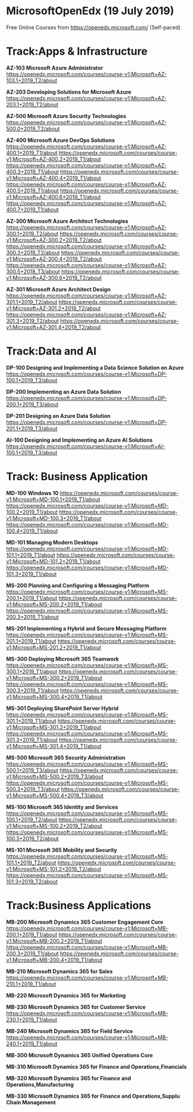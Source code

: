 # MicrosoftOpenEdx (19 July 2019)
Free Online Courses from https://openedx.microsoft.com/ (Self-paced)

# Track:Apps & Infrastructure
**AZ-103 Microsoft Azure Administrator**
https://openedx.microsoft.com/courses/course-v1:Microsoft+AZ-103.1+2019_T2/about

**AZ-203 Developing Solutions for Microsoft Azure**
https://openedx.microsoft.com/courses/course-v1:Microsoft+AZ-203.1+2019_T2/about

**AZ-500 Microsoft Azure Security Technologies**
https://openedx.microsoft.com/courses/course-v1:Microsoft+AZ-500.0+2019_T2/about

**AZ-400 Microsoft Azure DevOps Solutions**
https://openedx.microsoft.com/courses/course-v1:Microsoft+AZ-400.1+2019_T1/about
https://openedx.microsoft.com/courses/course-v1:Microsoft+AZ-400.2+2019_T1/about
https://openedx.microsoft.com/courses/course-v1:Microsoft+AZ-400.3+2019_T1/about
https://openedx.microsoft.com/courses/course-v1:Microsoft+AZ-400.4+2019_T1/about
https://openedx.microsoft.com/courses/course-v1:Microsoft+AZ-400.5+2019_T1/about
https://openedx.microsoft.com/courses/course-v1:Microsoft+AZ-400.6+2019_T1/about
https://openedx.microsoft.com/courses/course-v1:Microsoft+AZ-400.7+2019_T1/about

**AZ-300 Microsoft Azure Architect Technologies**
https://openedx.microsoft.com/courses/course-v1:Microsoft+AZ-300.1+2019_T2/about
https://openedx.microsoft.com/courses/course-v1:Microsoft+AZ-300.2+2019_T2/about
https://openedx.microsoft.com/courses/course-v1:Microsoft+AZ-300.3+2019_T2/about
https://openedx.microsoft.com/courses/course-v1:Microsoft+AZ-300.4+2019_T2/about
https://openedx.microsoft.com/courses/course-v1:Microsoft+AZ-300.5+2018_T3/about
https://openedx.microsoft.com/courses/course-v1:Microsoft+AZ-300.6+2019_T2/about

**AZ-301 Microsoft Azure Architect Design**
https://openedx.microsoft.com/courses/course-v1:Microsoft+AZ-301.1+2019_T2/about
https://openedx.microsoft.com/courses/course-v1:Microsoft+AZ-301.2+2019_T2/about
https://openedx.microsoft.com/courses/course-v1:Microsoft+AZ-301.3+2019_T2/about
https://openedx.microsoft.com/courses/course-v1:Microsoft+AZ-301.4+2019_T2/about

# Track:Data and AI
**DP-100 Designing and Implementing a Data Science Solution on Azure**
https://openedx.microsoft.com/courses/course-v1:Microsoft+DP-100.1+2019_T3/about

**DP-200 Implementing an Azure Data Solution**
https://openedx.microsoft.com/courses/course-v1:Microsoft+DP-200.1+2019_T3/about

**DP-201 Designing an Azure Data Solution**
https://openedx.microsoft.com/courses/course-v1:Microsoft+DP-201.1+2019_T3/about

**AI-100 Designing and Implementing an Azure AI Solutions**
https://openedx.microsoft.com/courses/course-v1:Microsoft+AI-100.1+2019_T3/about

# Track: Business Application
**MD-100 Windows 10**
https://openedx.microsoft.com/courses/course-v1:Microsoft+MD-100.1+2019_T1/about
https://openedx.microsoft.com/courses/course-v1:Microsoft+MD-100.2+2019_T1/about
https://openedx.microsoft.com/courses/course-v1:Microsoft+MD-100.3+2019_T1/about
https://openedx.microsoft.com/courses/course-v1:Microsoft+MD-100.4+2019_T1/about

**MD-101 Managing Modern Desktops**
https://openedx.microsoft.com/courses/course-v1:Microsoft+MD-101.1+2019_T1/about
https://openedx.microsoft.com/courses/course-v1:Microsoft+MD-101.2+2019_T1/about
https://openedx.microsoft.com/courses/course-v1:Microsoft+MD-101.3+2019_T1/about

**MS-200 Planning and Configuring a Messaging Platform**
https://openedx.microsoft.com/courses/course-v1:Microsoft+MS-200.1+2019_T1/about
https://openedx.microsoft.com/courses/course-v1:Microsoft+MS-200.2+2019_T1/about
https://openedx.microsoft.com/courses/course-v1:Microsoft+MS-200.3+2019_T1/about

**MS-201 Implementing a Hybrid and Secure Messaging Platform**
https://openedx.microsoft.com/courses/course-v1:Microsoft+MS-201.1+2019_T1/about
https://openedx.microsoft.com/courses/course-v1:Microsoft+MS-201.2+2019_T1/about

**MS-300 Deploying Microsoft 365 Teamwork**
https://openedx.microsoft.com/courses/course-v1:Microsoft+MS-300.1+2019_T1/about
https://openedx.microsoft.com/courses/course-v1:Microsoft+MS-300.2+2019_T1/about
https://openedx.microsoft.com/courses/course-v1:Microsoft+MS-300.3+2019_T1/about
https://openedx.microsoft.com/courses/course-v1:Microsoft+MS-300.4+2019_T1/about

**MS-301 Deploying SharePoint Server Hybrid**
https://openedx.microsoft.com/courses/course-v1:Microsoft+MS-301.1+2019_T1/about
https://openedx.microsoft.com/courses/course-v1:Microsoft+MS-301.2+2019_T1/about
https://openedx.microsoft.com/courses/course-v1:Microsoft+MS-301.3+2019_T1/about
https://openedx.microsoft.com/courses/course-v1:Microsoft+MS-301.4+2019_T1/about

**MS-500 Microsoft 365 Security Administration**
https://openedx.microsoft.com/courses/course-v1:Microsoft+MS-500.1+2019_T3/about
https://openedx.microsoft.com/courses/course-v1:Microsoft+MS-500.2+2019_T3/about
https://openedx.microsoft.com/courses/course-v1:Microsoft+MS-500.3+2019_T3/about
https://openedx.microsoft.com/courses/course-v1:Microsoft+MS-500.4+2019_T3/about

**MS-100 Microsoft 365 Identity and Services**
https://openedx.microsoft.com/courses/course-v1:Microsoft+MS-100.1+2019_T2/about
https://openedx.microsoft.com/courses/course-v1:Microsoft+MS-100.2+2019_T2/about
https://openedx.microsoft.com/courses/course-v1:Microsoft+MS-100.3+2019_T2/about

**MS-101 Microsoft 365 Mobility and Security**
https://openedx.microsoft.com/courses/course-v1:Microsoft+MS-101.1+2019_T2/about
https://openedx.microsoft.com/courses/course-v1:Microsoft+MS-101.2+2019_T2/about
https://openedx.microsoft.com/courses/course-v1:Microsoft+MS-101.3+2019_T2/about

# Track:Business Applications
**MB-200 Microsoft Dynamics 365 Customer Engagement Core**
https://openedx.microsoft.com/courses/course-v1:Microsoft+MB-200.1+2019_T1/about
https://openedx.microsoft.com/courses/course-v1:Microsoft+MB-200.2+2019_T1/about
https://openedx.microsoft.com/courses/course-v1:Microsoft+MB-200.3+2019_T1/about
https://openedx.microsoft.com/courses/course-v1:Microsoft+MB-200.4+2019_T1/about

**MB-210 Microsoft Dynamics 365 for Sales**
https://openedx.microsoft.com/courses/course-v1:Microsoft+MB-210.1+2019_T1/about

**MB-220 Microsoft Dynamics 365 for Marketing**

**MB-230 Microsoft Dynamics 365 for Customer Service**
https://openedx.microsoft.com/courses/course-v1:Microsoft+MB-230.1+2019_T1/about

**MB-240 Microsoft Dynamics 365 for Field Service**
https://openedx.microsoft.com/courses/course-v1:Microsoft+MB-240.1+2019_T1/about

**MB-300 Microsoft Dynamics 365 Unified Operations Core**

**MB-310 Microsoft Dynamics 365 for Finance and Operations,Financials**

**MB-320 Microsoft Dynamics 365 for Finance and Operations,Manufacturing**

**MB-330 Microsoft Dynamics 365 for Finance and Operations,Supplu Chain Management**
